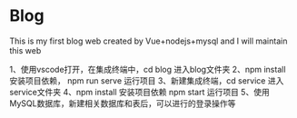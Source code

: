 # Blog
This is my first blog web created by Vue+nodejs+mysql and I will maintain this web

1、使用vscode打开，在集成终端中，cd blog 进入blog文件夹
2、npm install 安装项目依赖， npm run serve 运行项目
3、新建集成终端，cd service 进入service文件夹
4、npm install 安装项目依赖 npm start 运行项目
5、使用MySQL数据库，新建相关数据库和表后，可以进行的登录操作等
